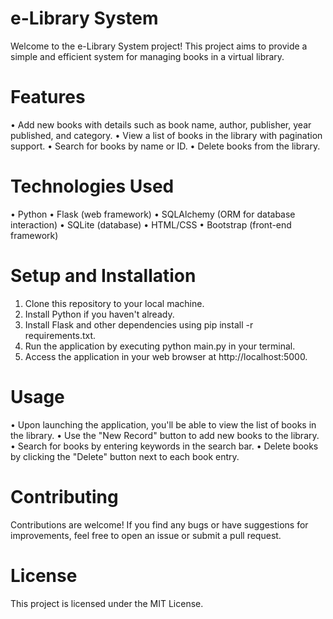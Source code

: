 # e-Library System
Welcome to the e-Library System project! This project aims to provide a simple and efficient system for managing books in a virtual library.
 
# Features
• Add new books with details such as book name, author, publisher, year published, and category.
• View a list of books in the library with pagination support.
• Search for books by name or ID.
• Delete books from the library.

# Technologies Used
• Python
• Flask (web framework)
• SQLAlchemy (ORM for database interaction)
• SQLite (database)
• HTML/CSS
• Bootstrap (front-end framework)

# Setup and Installation
1. Clone this repository to your local machine.
2. Install Python if you haven't already.
3. Install Flask and other dependencies using pip install -r requirements.txt.
4. Run the application by executing python main.py in your terminal.
5. Access the application in your web browser at http://localhost:5000.
   
# Usage
• Upon launching the application, you'll be able to view the list of books in the library.
• Use the "New Record" button to add new books to the library.
• Search for books by entering keywords in the search bar.
• Delete books by clicking the "Delete" button next to each book entry.

# Contributing
Contributions are welcome! If you find any bugs or have suggestions for improvements, feel free to open an issue or submit a pull request.

# License
This project is licensed under the MIT License.
